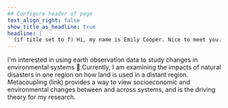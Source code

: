 ```yaml
---
## Configure header of page
text_align_right: false
show_title_as_headline: true
headline: |
  (if title set to f) Hi, my name is Emily Cooper. Nice to meet you.
---
```


<!-- this is a subheadline -->
I'm interested in using earth observation data to study changes in environmental systems :satellite: Currently, I am examining the impacts of natural disasters in one region on how land is used in a distant region. Metacoupling (link) provides a way to view socioeconomic and environmental changes between and across systems, and is the driving theory for my research. 
